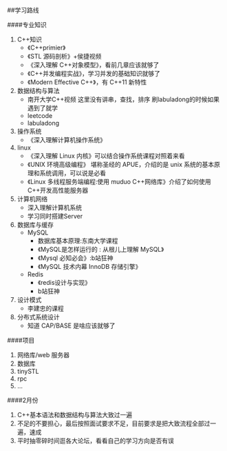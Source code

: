 ##学习路线

####专业知识
1. C++知识
   - 《C++primier》
   - 《STL 源码剖析》+侯捷视频
   - 《深入理解 C++对象模型》，看前几章应该就够了
   - 《C++并发编程实战》，学习并发的基础知识就够了
   - 《Modern Effective C++》，有 C++11 新特性
2. 数据结构与算法
   - 南开大学C++视频
         这里没有讲串，查找，排序
         刷labuladong的时候如果遇到了就学
   - leetcode
   - labuladong
3. 操作系统
   - 《深入理解计算机操作系统》
4. linux 
   - 《深入理解 Linux 内核》可以结合操作系统课程对照着来看
   - 《UNIX 环境高级编程》 堪称圣经的 APUE，介绍的是 unix 系统的基本原理和系统调用，可以说是必看
   - 《Linux 多线程服务端编程:使用 muduo C++网络库》介绍了如何使用 C++开发高性能服务器
5. 计算机网络
   - 深入理解计算机系统
   - 学习同时搭建Server
6. 数据库与缓存
   - MySQL
     - 数据库基本原理:东南大学课程
     - 《MySQL是怎样运行的 : 从根儿上理解 MySQL》
     - 《Mysql 必知必会》:b站狂神
     - 《MySQL 技术内幕 InnoDB 存储引擎》
   - Redis
     - 《redis设计与实现》
     - b站狂神
7. 设计模式
   - 李建忠的课程
8. 分布式系统设计
   - 知道 CAP/BASE 是啥应该就够了


####项目
1. 网络库/web 服务器
2. 数据库
3. tinySTL
4. rpc
5. ...


####2月份
1. C++基本语法和数据结构与算法大致过一遍
2. 不足的不要担心，最后按照面试要求不足，目前要求是把大致流程全部过一遍，速成
3. 平时抽零碎时间逛各大论坛，看看自己的学习方向是否有误